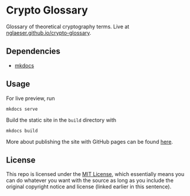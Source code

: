 # Crypto Glossary
Glossary of theoretical cryptography terms. Live at [nglaeser.github.io/crypto-glossary](https://nglaeser.github.io/crypto-glossary).

## Dependencies

- [mkdocs](https://squidfunk.github.io/mkdocs-material/getting-started/)

## Usage
For live preview, run
```
mkdocs serve
```

Build the static site in the `build` directory with
```
mkdocs build
```

More about publishing the site with GitHub pages can be found [here](https://squidfunk.github.io/mkdocs-material/publishing-your-site/#github-pages).

## License

This repo is licensed under the [MIT License](https://github.com/nglaeser/crypto-glossary/blob/main/LICENSE), which essentially means you can do whatever you want with the source as long as you include the original copyright notice and license (linked earlier in this sentence).
